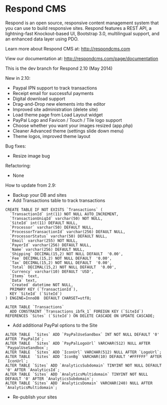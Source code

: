 Respond CMS
===========

Respond is an open source, responsive content management system that you can use to build responsive sites. Respond features a REST API, a lightning-fast Knockout-based UI, Bootstrap 3.0, multilingual support, and an enhanced data layer using PDO. 

Learn more about Respond CMS at: http://respondcms.com

View our documentation at: http://respondcms.com/page/documentation

This is the dev branch for Respond 2.10 (May 2014)

New in 2.10:
- Paypal IPN support to track transactions
- Receipt email for successful payments
- Digital download support
- Drag-and-Drop new elements into the editor
- Improved site administration (delete site)
- Load theme page from Load Layout widget
- PayPal Logo and Favicon / Touch / Tile logo support
- Choose whether you want your images resized (app.php)
- Cleaner Advanced theme (settings slide down menu)
- Theme logos, improved theme layout

Bug fixes:
- Resize image bug

Refactoring:
- None

How to update from 2.9:
- Backup your DB and sites
- Add Transactions table to track transactions

```
CREATE TABLE IF NOT EXISTS `Transactions` (
  `TransactionId` int(11) NOT NULL AUTO_INCREMENT,
  `TransactionUniqId` varchar(50) NOT NULL,
  `SiteId` int(11) DEFAULT NULL,
  `Processor` varchar(50) DEFAULT NULL,
  `ProcessorTransactionId` varchar(256) DEFAULT NULL,
  `ProcessorStatus` varchar(50) DEFAULT NULL,
  `Email` varchar(255) NOT NULL,
  `PayerId` varchar(256) DEFAULT NULL,
  `Name` varchar(256) DEFAULT NULL,
  `Shipping` DECIMAL(15,2) NOT NULL DEFAULT  '0.00',
  `Fee` DECIMAL(15,2) NOT NULL DEFAULT  '0.00',
  `Tax` DECIMAL(15,2) NOT NULL DEFAULT  '0.00',
  `Total` DECIMAL(15,2) NOT NULL DEFAULT  '0.00',
  `Currency` varchar(10) DEFAULT 'USD',
  `Items` text,
  `Data` text,
  `Created` datetime NOT NULL,
  PRIMARY KEY (`TransactionId`),
  KEY `SiteId` (`SiteId`)
) ENGINE=InnoDB  DEFAULT CHARSET=utf8;

ALTER TABLE `Transactions`
  ADD CONSTRAINT `Transactions_ibfk_1` FOREIGN KEY (`SiteId`) REFERENCES `Sites` (`SiteId`) ON DELETE CASCADE ON UPDATE CASCADE;
```
- Add additional PayPal options to the Site
```
ALTER TABLE  `Sites` ADD `PayPalUseSandbox` INT NOT NULL DEFAULT '0' AFTER `PayPalId`;
ALTER TABLE  `Sites` ADD `PayPalLogoUrl` VARCHAR(512) NULL AFTER `PaypalUseSandbox`;
ALTER TABLE  `Sites` ADD `IconUrl` VARCHAR(512) NULL AFTER `LogoUrl`;
ALTER TABLE  `Sites` ADD `IconBg` VARCHAR(10) DEFAULT '#FFFFFF' AFTER `IconUrl`;
ALTER TABLE `Sites` ADD `AnalyticsSubdomain` TINYINT NOT NULL DEFAULT '0' AFTER `AnalyticsId`;
ALTER TABLE `Sites` ADD `AnalyticsMultidomain` TINYINT NOT NULL DEFAULT '0' AFTER `AnalyticsSubdomain`;
ALTER TABLE `Sites` ADD `AnalyticsDomain` VARCHAR(240) NULL AFTER `AnalyticsMultidomain`;
```

- Re-publish your sites




